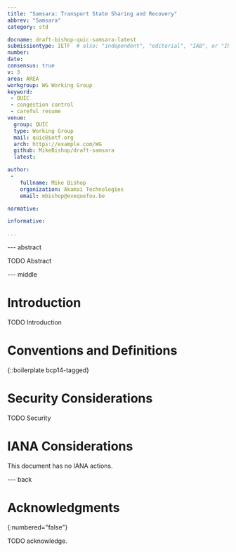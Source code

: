 ```yaml
---
title: "Samsara: Transport State Sharing and Recovery"
abbrev: "Samsara"
category: std

docname: draft-bishop-quic-samsara-latest
submissiontype: IETF  # also: "independent", "editorial", "IAB", or "IRTF"
number:
date:
consensus: true
v: 3
area: AREA
workgroup: WG Working Group
keyword:
 - QUIC
 - congestion control
 - careful resume
venue:
  group: QUIC
  type: Working Group
  mail: quic@ietf.org
  arch: https://example.com/WG
  github: MikeBishop/draft-samsara
  latest: 

author:
 -
    fullname: Mike Bishop
    organization: Akamai Technologies
    email: mbishop@evequefou.be

normative:

informative:

...
```


--- abstract

TODO Abstract


--- middle

# Introduction

TODO Introduction


# Conventions and Definitions

{::boilerplate bcp14-tagged}


# Security Considerations

TODO Security


# IANA Considerations

This document has no IANA actions.


--- back

# Acknowledgments
{:numbered="false"}

TODO acknowledge.
